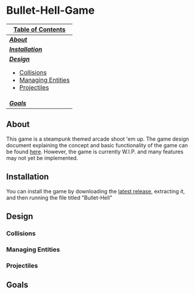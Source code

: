 # Bullet-Hell-Game

| <u>**Table of Contents**</u> |
| ----------------- |
| <u>***[About](#about)***</u> |
| <u>***[Installation](#installation)***</u> |
| <u>***[Design](#design)***</u> <ul><li>[Collisions](#collisions)</li><li>[Managing Entities](#managing-entities)</li><li>[Projectiles](#projectiles)</li></ul> |
| <u>***[Goals](#goals)***</u> |

## About

This game is a steampunk themed arcade shoot 'em up. The game design document explaining the concept and basic functionality of the game can be found [here](https://docs.google.com/document/d/1aVQhy6VemEaqebC-rwQucTiyn8EiKEAMLSkEYDBvMpk/edit?usp=sharing).
However, the game is currently W.I.P. and many features may not yet be implemented.

## Installation

You can install the game by downloading the [latest release](https://github.com/WhyNot180/Bullet-Hell-Game/releases), extracting it, and then running the file titled "Bullet-Hell"

## Design

### Collisions

### Managing Entities

### Projectiles

## Goals